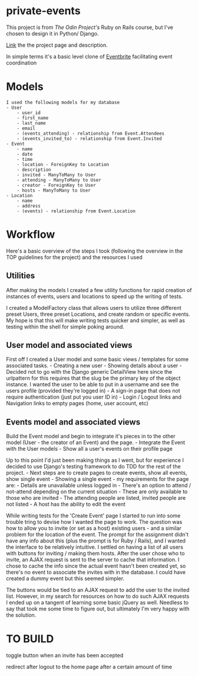 # private-events

This project is from *The Odin Project's* Ruby on Rails course, but I've chosen to design it in Python/ Django.

[Link](https://www.theodinproject.com/courses/ruby-on-rails/lessons/associations) the the project page and description. 

In simple terms it's a basic level clone of [Eventbrite](http://www.eventbrite.com/) facilitating event coordination

# Models 
    I used the following models for my database
    - User
        - user_id
        - first_name
        - last_name
        - email
        - (events_attending) - relationship from Event.Attendees
        - (events_invited_to) - relationship from Event.Invited
    - Event
        - name
        - date
        - time
        - location - ForeignKey to Location
        - description
        - invited - ManyToMany to User
        - attending - ManyToMany to User
        - creator - ForeignKey to User
        - hosts - ManyToMany to User
    - Location
        - name
        - address
        - (events) - relationship from Event.Location


# Workflow

Here's a basic overview of the steps I took (following the overview in the TOP guidelines for the project) and the resources I used

## Utilities
After making the models I created a few utility functions for rapid creation of instances of events, users and locations to speed up the writing of tests.

I created a ModelFactory class that allows users to utilize three different preset Users, three preset Locations, and create random or specific events.  My hope is that this will make writing tests quicker and simpler, as well as testing within the shell for simple poking around.  


## User model and associated views
First off I created a User model and some basic views / templates for some associated tasks.
    - Creating a new user
    - Showing details about a user
        - Decided not to go with the Django generic DetailView here since the urlpattern for this requires that the slug be the primary key of the object instance. I wanted the user to be able to put in a username and see the users profile (provided they're logged in)
    - A sign-in page that does not require authentication (just put you user ID in)
    - Login / Logout links and Navigation links to empty pages (home, user account, etc)


## Events model and associated views
Build the Event model and begin to integrate it's pieces in to the other model (User - the creator of an Event) and the page.
    - Integrate the Event with the User models
    - Show all a user's events on their profile page

Up to this point I'd just been making things as I went, but for experience I decided to use Django's testing framework to do TDD for the rest of the project.
    - Next steps are to create pages to create events, show all events, show single event
    - Showing a single event - my requirements for the page are:
        - Details are unavailable unless logged in
        - There's an option to attend / not-attend depending on the current situation
            - These are only available to those who are invited
        - The attending people are listed, invited people are not listed
        - A host has the ability to edit the event

While writing tests for the 'Create Event' page I started to run into some trouble tring to devise how I wanted the page to work.  The question was how to allow you to invite (or set as a host) existing users - and a similar problem for the location of the event. The prompt for the assignment didn't have any info about this (plus the prompt is for Ruby / Rails), and I wanted the interface to be relatively intuitive.  I settled on having a list of all users with buttons for inviting / making them hosts.  After the user chose who to invite, an AJAX request is sent to the server to cache that information.  I chose to cache the info since the actual event hasn't been created yet, so there's no event to associate the invites with in the database.  I could have created a dummy event but this seemed simpler.  

The buttons would be tied to an AJAX request to add the user to the invited list.  However, in my search for resources on how to do such AJAX requests I ended up on a tangent of learning some basic jQuery as well.  Needless to say that took me some time to figure out, but ultimately I'm very happy with the solution.


# TO BUILD
toggle button when an invite has been accepted

redirect after logout to the home page after a certain amount of time

